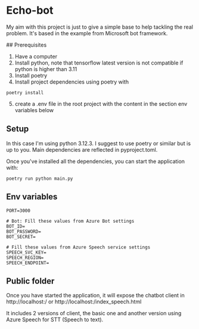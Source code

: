 Echo-bot
========

My aim with this project is just to give a simple base to help tackling the real problem. It's based in the example from Microsoft bot framework.

## Prerequisites

1. Have a computer
2. Install python, note that tensorflow latest version is not compatible if python is higher than 3.11
3. Install poetry
4. Install project dependencies using poetry with

```
poetry install
```
5. create a .env file in the root project with the content in the section env variables below


## Setup

In this case I'm using python 3.12.3. I suggest to use poetry or similar but is up to you. Main dependencies are reflected in pyproject.toml.

Once you've installed all the dependencies, you can start the application with:
```
poetry run python main.py
```

## Env variables

```
PORT=3000

# Bot: Fill these values from Azure Bot settings
BOT_ID=
BOT_PASSWORD=
BOT_SECRET=

# Fill these values from Azure Speech service settings
SPEECH_SVC_KEY=
SPEECH_REGION=
SPEECH_ENDPOINT=

```

## Public folder

Once you have started the application, it will expose the chatbot client in http://localhost:<PORT>/ or http://localhost:<PORT>/index_speech.html

It includes 2 versions of client, the basic one and another version using Azure Speech for STT (Speech to text).
